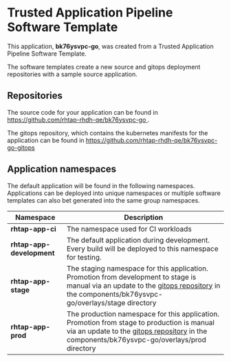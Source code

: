 # Trusted Application Pipeline Software Template

This application, **bk76ysvpc-go**, was created from a Trusted Application Pipeline Software Template.

The software templates create a new source and gitops deployment repositories with a sample source application. 

## Repositories

The source code for your application can be found in [https://github.com/rhtap-rhdh-qe/bk76ysvpc-go ](https://github.com/rhtap-rhdh-qe/bk76ysvpc-go ).
 
The gitops repository, which contains the kubernetes manifests for the application can be found in 
[https://github.com/rhtap-rhdh-qe/bk76ysvpc-go-gitops ](https://github.com/rhtap-rhdh-qe/bk76ysvpc-go-gitops ) 

## Application namespaces 

The default application will be found in the following namespaces. Applications can be deployed into unique namespaces or multiple software templates can also bet generated into the same group namespaces.  

|  Namespace   |  Description   |  
| -------- | -------- |
| **rhtap-app-ci** | The namespace used for CI workloads |
| **rhtap-app-development** | The default application during development. Every build will be deployed to this namespace for testing. |
| **rhtap-app-stage** | The staging namespace for this application. Promotion from development to stage is manual via an update to the [gitops repository](https://github.com/rhtap-rhdh-qe/bk76ysvpc-go-gitops ) in the components/bk76ysvpc-go/overlays/stage directory |
| **rhtap-app-prod** | The production namespace for this application. Promotion from stage to production is manual via an update to the [gitops repository](https://github.com/rhtap-rhdh-qe/bk76ysvpc-go-gitops ) in the components/bk76ysvpc-go/overlays/prod directory |